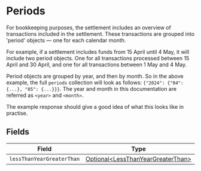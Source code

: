 # Periods

For bookkeeping purposes, the settlement includes an overview of transactions included in the settlement. These transactions are grouped into 'period' objects — one for each calendar month.

For example, if a settlement includes funds from 15 April until 4 May, it will include two period objects. One for all transactions processed between 15 April and 30 April, and one for all transactions between 1 May and 4 May.

Period objects are grouped by year, and then by month. So in the above example, the full `periods` collection will look as follows: `{"2024": {"04": {...}, "05": {...}}}`. The year and month in this documentation are referred as `<year>` and `<month>`.

The example response should give a good idea of what this looks like in practise.


## Fields

| Field                                                                                    | Type                                                                                     | Required                                                                                 | Description                                                                              |
| ---------------------------------------------------------------------------------------- | ---------------------------------------------------------------------------------------- | ---------------------------------------------------------------------------------------- | ---------------------------------------------------------------------------------------- |
| `lessThanYearGreaterThan`                                                                | [Optional\<LessThanYearGreaterThan>](../../models/operations/LessThanYearGreaterThan.md) | :heavy_minus_sign:                                                                       | N/A                                                                                      |